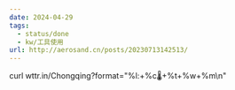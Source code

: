 ```yaml
---
date: 2024-04-29
tags:
  - status/done
  - kw/工具使用
url: http://aerosand.cn/posts/20230713142513/
---
```


curl wttr.in/Chongqing?format="%l:+%c🌡️+%t+%w+%m\n"
